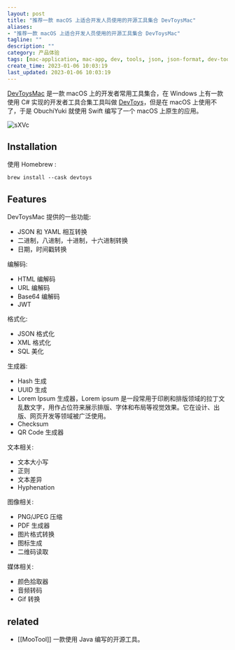 ```yaml
---
layout: post
title: "推荐一款 macOS 上适合开发人员使用的开源工具集合 DevToysMac"
aliases:
- "推荐一款 macOS 上适合开发人员使用的开源工具集合 DevToysMac"
tagline: ""
description: ""
category: 产品体验
tags: [mac-application, mac-app, dev, tools, json, json-format, dev-tools]
create_time: 2023-01-06 10:03:19
last_updated: 2023-01-06 10:03:19
---
```


[DevToysMac](https://github.com/ObuchiYuki/DevToysMac) 是一款 macOS 上的开发者常用工具集合，在 Windows 上有一款使用 C# 实现的开发者工具合集工具叫做 [DevToys](https://github.com/veler/DevToys)，但是在 macOS 上使用不了，于是 ObuchiYuki 就使用 Swift 编写了一个 macOS 上原生的应用。

![sXVc](https://photo.einverne.info/images/2023/04/13/sXVc.png)

## Installation

使用 Homebrew :

```
brew install --cask devtoys
```

## Features

DevToysMac 提供的一些功能:

- JSON 和 YAML 相互转换
- 二进制，八进制，十进制，十六进制转换
- 日期，时间戳转换

编解码:

- HTML 编解码
- URL 编解码
- Base64 编解码
- JWT

格式化:

- JSON 格式化
- XML 格式化
- SQL 美化

生成器:

- Hash 生成
- UUID 生成
- Lorem Ipsum 生成器，Lorem ipsum 是一段常用于印刷和排版领域的拉丁文乱数文字，用作占位符来展示排版、字体和布局等视觉效果。它在设计、出版、网页开发等领域被广泛使用。
- Checksum
- QR Code 生成器

文本相关:

- 文本大小写
- 正则
- 文本差异
- Hyphenation

图像相关:

- PNG/JPEG 压缩
- PDF 生成器
- 图片格式转换
- 图标生成
- 二维码读取

媒体相关:

- 颜色拾取器
- 音频转码
- Gif 转换

## related

- [[MooTool]] 一款使用 Java 编写的开源工具。